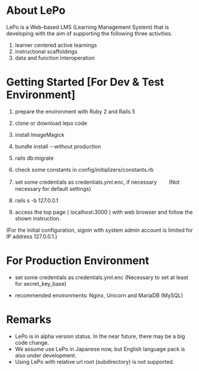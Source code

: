 # About LePo

LePo is a Web-based LMS (Learning Management System) that is developing with the aim of supporting the following three activities.

1. learner centered active learnings
1. instructional scaffoldings
1. data and function interoperation

# Getting Started [For Dev & Test Environment]

1. prepare the environment with Ruby 2 and Rails 5

1. clone or download lepo code

1. install ImageMagick

1. bundle install --without production

1. rails db:migrate

1. check some constants in config/initializers/constants.rb

1. set some credentials as credentials.yml.enc, if necessary
　　(Not necessary for default settings)

1. rails s  -b 127.0.0.1

1. access the top page ( localhost:3000 ) with web browser and follow the shown instruction.

 (For the initial configuration, signin with system admin account is limited for IP address 127.0.0.1.)

# For Production Environment

* set some credentials as credentials.yml.enc (Necessary to set at least for secret_key_base)

* recommended environments: Nginx, Unicorn and MariaDB (MySQL)

# Remarks
 - LePo is in alpha version status. In the near future, there may be a big code change.
 - We assume use LePo in Japanese now, but English language pack is also under development.
 - Using LePo with relative url root (subdirectory) is not supported.
